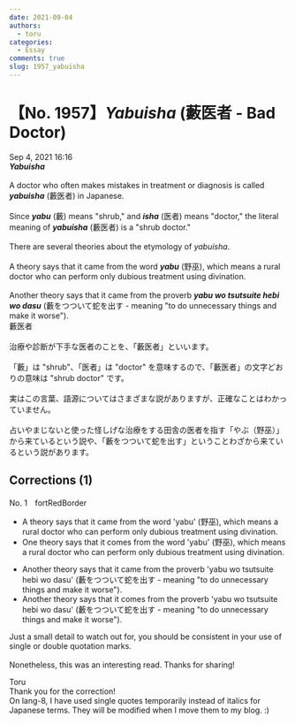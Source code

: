 ```yaml
---
date: 2021-09-04
authors:
  - toru
categories:
  - Essay
comments: true
slug: 1957_yabuisha
---
```


# 【No. 1957】<strong><em>Yabuisha</strong></em> (藪医者 - Bad Doctor)
<div class="date">Sep 4, 2021 16:16</div>
<div id="post"><div id="body_show_ori">
<strong><em>Yabuisha</strong></em><br/><br/>A doctor who often makes mistakes in treatment or diagnosis is called <strong><em>yabuisha</em></strong> (藪医者) in Japanese.<br/><br/>Since <strong><em>yabu</em></strong> (藪) means "shrub," and <strong><em>isha</em></strong> (医者) means "doctor," the literal meaning of <strong><em>yabuisha</em></strong> (藪医者) is a "shrub doctor."<br/><br/>There are several theories about the etymology of <em>yabuisha</em>.<br/><br/>A theory says that it came from the word <strong><em>yabu</em></strong> (野巫), which means a rural doctor who can perform only dubious treatment using divination.<br/><br/>Another theory says that it came from the proverb <strong><em>yabu wo tsutsuite hebi wo dasu</em></strong> (藪をつついて蛇を出す - meaning "to do unnecessary things and make it worse").
</div></div>

<!-- more -->

<div id="post_ja"><div id="body_show_mo">
藪医者<br/><br/>治療や診断が下手な医者のことを、「藪医者」といいます。<br/><br/>「藪」は "shrub"、「医者」は "doctor" を意味するので、「藪医者」の文字どおりの意味は "shrub doctor" です。<br/><br/>実はこの言葉、語源についてはさまざまな説がありますが、正確なことはわかっていません。<br/><br/>占いやまじないと使った怪しげな治療をする田舎の医者を指す「やぶ（野巫）」から来ているという説や、「藪をつついて蛇を出す」ということわざから来ているという説があります。
</div></div>

## Corrections (1)
<div id="block"><div class="first_name"> No. 1　<span class="just_name">fortRedBorder</span></div><div id="block2">
<ul class="correction_field">
<li class="incorrect">A theory says that it came from the word 'yabu' (野巫), which means a rural doctor who can perform only dubious treatment using divination.</li>
<li class="corrected correct">
<span class="f_blue">One </span>theory says that it <span class="f_blue">comes </span>from the word 'yabu' (野巫), which means a rural doctor who can perform only dubious treatment using divination.
</li>
</ul>
<ul class="correction_field">
<li class="incorrect">Another theory says that it came from the proverb 'yabu wo tsutsuite hebi wo dasu' (藪をつついて蛇を出す - meaning "to do unnecessary things and make it worse").</li>
<li class="corrected correct">
Another theory says that it <span class="f_blue">comes </span>from the proverb 'yabu wo tsutsuite hebi wo dasu' (藪をつついて蛇を出す - meaning "to do unnecessary things and make it worse").
</li>
</ul>
<p class="comment_small">
 Just a small detail to watch out for, you should be consistent in your use of single or double quotation marks.
 <br/>
 <br/>
 Nonetheless, this was an interesting read. Thanks for sharing!
</p>

</div><div class="name"><span class="just_name">Toru</span><br>
Thank you for the correction!<br/>On lang-8, I have used single quotes temporarily instead of italics for Japanese terms. They will be modified when I move them to my blog. :)
</div>
</div>
